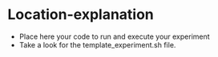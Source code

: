 # Location-explanation

* Place here your code to run and execute your experiment
* Take a look for the template_experiment.sh file.